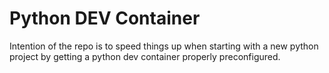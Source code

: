# Python DEV Container

Intention of the repo is to speed things up when starting with a new python project by getting a python dev container properly preconfigured.
